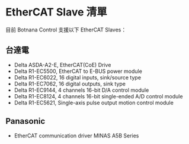 # EtherCAT Slave 清單

目前 Botnana Control 支援以下 EtherCAT Slaves：

## 台達電

* Delta ASDA-A2-E, EtherCAT(CoE) Drive
* Delta R1-EC5500, EtherCAT to E-BUS power module
* Delta R1-EC6022, 16 digital inputs, sink/source type
* Delta R1-EC7062, 16 digital outputs, sink type
* Delta R1-EC9144, 4 channels 16-bit D/A control module
* Delta R1-EC8124, 4 channels 16-bit single-ended A/D control module
* Delta R1-EC5621, Single-axis pulse output motion control module

## Panasonic

* EtherCAT communication driver MINAS A5B Series
